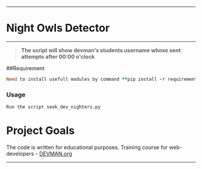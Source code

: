 ____
# Night Owls Detector
____

> **The script will show devman's students username whose sent  attempts after 00:00 o'clock**

##Requirement


```                                                  ruby
Need to install usefull modules by command **pip install -r requirement**.

```
### Usage
    Run the script seek_dev_nighters.py

# Project Goals

The code is written for educational purposes. Training course for web-developers - [DEVMAN.org](https://devman.org)
____


